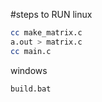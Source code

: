 #steps to RUN
linux
```bash
cc make_matrix.c 
a.out > matrix.c
cc main.c
```

windows
```bat
build.bat
```
